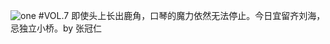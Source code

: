 ![one](http://image.wufazhuce.com/FjdxsHJW-fPFyQPkHtgR6_YHfmhp)
#VOL.7
即使头上长出鹿角，口琴的魔力依然无法停止。今日宜留齐刘海，忌独立小桥。by 张冠仁
